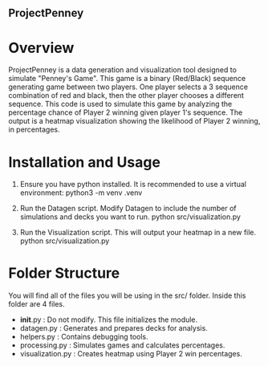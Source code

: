 ## ProjectPenney

# Overview

ProjectPenney is a data generation and visualization tool designed to simulate "Penney's Game".  This game is a binary (Red/Black) sequence generating game between two players. One player selects a 3 sequence combination of red and black, then the other player chooses a different sequence. This code is used to simulate this game by analyzing the percentage chance of Player 2 winning given player 1's sequence. The output is a heatmap visualization showing the likelihood of Player 2 winning, in percentages.

# Installation and Usage 

1. Ensure you have python installed. It is recommended to use a virtual environment:
   python3 -m venv .venv

2. Run the Datagen script. Modify Datagen to include the number of simulations and decks you want to run.
   python src/visualization.py

3. Run the Visualization script. This will output your heatmap in a new file.
   python src/visualization.py

# Folder Structure 

You will find all of the files you will be using in the src/ folder. Inside this folder are 4 files. 

- __init__.py : Do not modify. This file initializes the module.
- datagen.py : Generates and prepares decks for analysis.
- helpers.py : Contains debugging tools.
- processing.py : Simulates games and calculates percentages.
- visualization.py : Creates heatmap using Player 2 win percentages.
